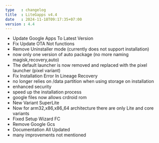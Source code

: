 ```yaml
---
type   : changelog
title  : LiteGapps v4.4
date   : 2024-11-18T09:17:35+07:00
version : 4.4
---
```


- Update Google Apps To Latest Version
- Fix Update OTA Not functions
- Remove Uninstaller mode (currently does not support installation)
- now only one version of auto package (no more naming magisk,recovery,auto)
- The default launcher is now removed and replaced with the pixel launcher (pixel variant)
- Fix Installation Error In Lineage Recovery
- no longer relies on /data partition when using storage on installation
- enhanced security
- speed up the installation process
- google files now allows crdroid rom
- New Variant SuperLite
- Now for arm32,x86,x86_64 architecture there are only Lite and core variants
- Fixed Setup Wizard FC
- Remove Google Gcs 
- Documentation All Updated
- many improvements not mentioned